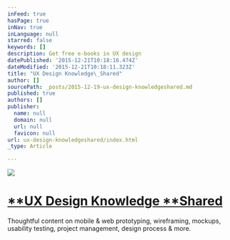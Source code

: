 ```yaml
---
inFeed: true
hasPage: true
inNav: true
inLanguage: null
starred: false
keywords: []
description: Get free e-books in UX design
datePublished: '2015-12-21T10:18:16.474Z'
dateModified: '2015-12-21T10:18:11.323Z'
title: "UX Design Knowledge\_Shared"
author: []
sourcePath: _posts/2015-12-19-ux-design-knowledgeshared.md
published: true
authors: []
publisher:
  name: null
  domain: null
  url: null
  favicon: null
url: ux-design-knowledgeshared/index.html
_type: Article

---
```

![](https://the-grid-user-content.s3-us-west-2.amazonaws.com/de75cca3-9d37-4cb7-8fd8-dd38587eda56.png)

# [**UX Design Knowledge **Shared][0]

Thoughtful content on mobile & web prototyping, wireframing, mockups, usability testing, project management, design process & more.

[0]: https://www.uxpin.com/knowledge.html